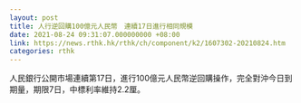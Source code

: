 ```yaml
---
layout: post
title: 人行逆回購100億元人民幣　連續17日進行相同規模
date: 2021-08-24 09:31:07.000000000 +08:00
link: https://news.rthk.hk/rthk/ch/component/k2/1607302-20210824.htm
categories: rthk
---
```


人民銀行公開市場連續第17日，進行100億元人民幣逆回購操作，完全對沖今日到期量，期限7日，中標利率維持2.2厘。
